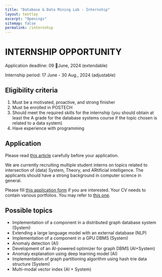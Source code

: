 ```yaml
---
title: "Database & Data Mining Lab - Internship"
layout: textlay
excerpt: "Openings"
sitemap: false
permalink: /internship
---
```


# INTERNSHIP OPPORTUNITY

Application deadline: 09 June, 2024 (extendable)

Internship period: 17 June - 30 Aug., 2024 (adjustable)

## Eligibility criteria

1. Must be a motivated, proactive, and strong finisher
2. Must be enrolled in POSTECH
3. Should meet the required skills for the internship (you should obtain at least the A grade for the database systems course if the topic chosen is related to a data system)
4. Have experience with programming 

## Application

Please read [this article](https://m.blog.naver.com/lovehan/220388845800) carefully before your application. 

We are currently recruiting multiple student interns on topics related to intersection of (data) System, Theory, and ARtificial intelligence. The applicants should have a strong background in computer science in general. 

Please fill [this application form](https://forms.gle/iHyReV6YQNdivn3f8) if you are interested. Your CV needs to contain various portfolios. You may refer to [this one](https://drive.google.com/file/d/1g1v7le9wb_8E4jj9GeexC-PT8zdz-KeI/view?usp=sharing).

## Possible topics

- Implementation of a component in a distributed graph database system (System)
- Extending a large language model with an external database (NLP)
- Implementation of a component in a GPU DBMS (System)
- Anomaly detection (AI)
- Development of an AI-powered optimizer for graph DBMS (AI+System)
- Anomaly explanation using deep learning model (AI)
- Implementation of graph partitioning algorithm using hash trie data structure (System)
- Multi-modal vector index (AI + System)
